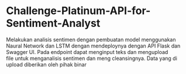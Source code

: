 # Challenge-Platinum-API-for-Sentiment-Analyst

Melakukan analisis sentimen dengan pembuatan model
menggunakan Naural Network dan LSTM dengan
mendeploynya dengan API Flask dan Swagger UI. 
 Pada endpoint dapat menginput teks dan mengupload  
file untuk menganalisis sentimen dan meng
cleansingnya. Data yang di upload diberikan oleh pihak
binar 
